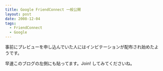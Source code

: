 ```yaml
---
title: Google FriendConnect 一般公開
layout: post
date: 2008-12-04
tags:
  - FriendConnect
  - Google
---
```


事前にプレビューを申し込んでいた人にはインビテーションが配布され始めたようです。

早速このブログの左側にも貼ってます。Join! してみてくださいね。